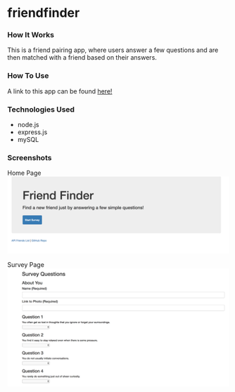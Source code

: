 # friendfinder

### How It Works

This is a friend pairing app, where users answer a few questions and are then matched with a friend based on their answers.


### How To Use

A link to this app can be found [here!](https://polar-sea-87546.herokuapp.com/)


### Technologies Used

* node.js
* express.js
* mySQL


### Screenshots

Home Page
![screenshot](app/screenshots/homepage.png "Home Page")


Survey Page
![screenshot](app/screenshots/surveypage.png "Survey Page")